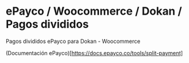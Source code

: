 # ePayco / Woocommerce / Dokan / Pagos divididos
Pagos divididos ePayco para Dokan - Woocommerce

(Documentación ePayco)[https://docs.epayco.co/tools/split-payment]
